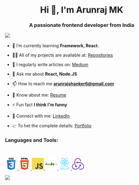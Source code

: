 <h1 align="center">Hi 👋, I'm Arunraj MK</h1>
<h3 align="center">A passionate frontend developer from India</h3>


<img src="https://camo.githubusercontent.com/f1572aab0a069b4070bf0ffeb4125c3884ec51d2595b5242f83c4199de9c450a/68747470733a2f2f7237713677397a362e726f636b657463646e2e6d652f6361726565722f77702d636f6e74656e742f75706c6f6164732f323032312f30362f322d34362e676966" />



- 🌱 I’m currently learning **Framework, React.**

- 👨‍💻 All of my projects are available at: [Repositories](https://github.com/ArunrajMK?tab=repositories)

- 📝 I regularly write articles on: [Medium](https://medium.com/@arunrajshanker6)

- 💬 Ask me about **React, Node.JS**

- 📫 How to reach me **arunrajshanker6@gmail.com**

- 📄 Know about me: [Resume](https://drive.google.com/file/d/1knJq9-uKRhQpBAvyd8ojw0YQ9aQerISk/view?usp=sharing)

- ⚡ Fun fact **I think I'm funny**

- 🧿 Connect with me: [LinkedIn](https://www.linkedin.com/in/arunraj-mk-45241b237/)

- 📈 To het the complete details: [Portfolio](https://arunrajmk.netlify.app/)


<p align="left">
</p>

<h3 align="left">Languages and Tools:</h3><br/>
<p align="left"> <a href="https://www.w3schools.com/css/" target="_blank" rel="noreferrer"> <img src="https://raw.githubusercontent.com/devicons/devicon/master/icons/css3/css3-original-wordmark.svg" alt="css3" width="40" height="40"/> </a> <a href="https://www.w3.org/html/" target="_blank" rel="noreferrer"> <img src="https://raw.githubusercontent.com/devicons/devicon/master/icons/html5/html5-original-wordmark.svg" alt="html5" width="40" height="40"/> </a> <a href="https://developer.mozilla.org/en-US/docs/Web/JavaScript" target="_blank" rel="noreferrer"> <img src="https://raw.githubusercontent.com/devicons/devicon/master/icons/javascript/javascript-original.svg" alt="javascript" width="40" height="40"/> </a> <a href="https://nodejs.org" target="_blank" rel="noreferrer"> <img src="https://raw.githubusercontent.com/devicons/devicon/master/icons/nodejs/nodejs-original-wordmark.svg" alt="nodejs" width="40" height="40"/> </a> <a href="https://reactjs.org/" target="_blank" rel="noreferrer"> <img src="https://raw.githubusercontent.com/devicons/devicon/master/icons/react/react-original-wordmark.svg" alt="react" width="40" height="40"/> </a> <a href="https://redux.js.org" target="_blank" rel="noreferrer"> <img src="https://raw.githubusercontent.com/devicons/devicon/master/icons/redux/redux-original.svg" alt="redux" width="40" height="40"/> </a> </p>



<img src="https://github-readme-stats.vercel.app/api?username=ArunrajMK&&show_icons=true&title_color=ffffff&icon_color=bb2acf&text_color=daf7dc&bg_color=151515"/>


